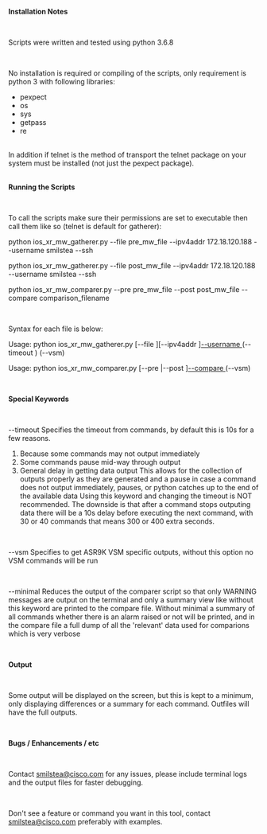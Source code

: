 
**Installation Notes**

<br>

Scripts were written and tested using python 3.6.8

<br>

No installation is required or compiling of the scripts, only requirement is python 3 with following libraries:
- pexpect
- os
- sys
- getpass
- re
<br>
In addition if telnet is the method of transport the telnet package on your system must be installed (not just the pexpect package).

<br>
<br>

**Running the Scripts**

<br>

To call the scripts make sure their permissions are set to executable then call them like so (telnet is default for gatherer):

python ios_xr_mw_gatherer.py --file pre_mw_file --ipv4addr 172.18.120.188 --username smilstea --ssh

python ios_xr_mw_gatherer.py --file post_mw_file --ipv4addr 172.18.120.188 --username smilstea --ssh

python ios_xr_mw_comparer.py --pre pre_mw_file --post post_mw_file --compare comparison_filename

<br>

Syntax for each file is below:

Usage: python ios_xr_mw_gatherer.py [--file <filename>][--ipv4addr <ipv4 address>][--username <username>](--ssh)(--timeout <seconds>) (--vsm)
  
Usage: python ios_xr_mw_comparer.py [--pre <filename>|--post <filename>][--compare <filename>](--minimal)(--vsm)

<br>

**Special Keywords**
  
<br>
  
--timeout
Specifies the timeout from commands, by default this is 10s for a few reasons.
1. Because some commands may not output immediately
2. Some commands pause mid-way through output
3. General delay in getting data output
This allows for the collection of outputs properly as they are generated and a pause in case a command does not output immediately, pauses, or python catches up to the end of the available data
Using this keyword and changing the timeout is NOT recommended.
The downside is that after a command stops outputing data there will be a 10s delay before executing the next command, with 30 or 40 commands that means 300 or 400 extra seconds.

 <br>
 
--vsm
Specifies to get ASR9K VSM specific outputs, without this option no VSM commands will be run

 <br>
  
--minimal
Reduces the output of the comparer script so that only WARNING messages are output on the terminal and only a summary view like without this keyword are printed to the compare file.
Without minimal a summary of all commands whether there is an alarm raised or not will be printed, and in the compare file a full dump of all the 'relevant' data used for comparions which is very verbose

 <br>

**Output**

<br>
  
Some output will be displayed on the screen, but this is kept to a minimum, only displaying differences or a summary for each command.
Outfiles will have the full outputs.

<br>

**Bugs / Enhancements / etc**

<br>

Contact smilstea@cisco.com for any issues, please include terminal logs and the output files for faster debugging.

<br>
  
Don't see a feature or command you want in this tool, contact smilstea@cisco.com preferably with examples.
